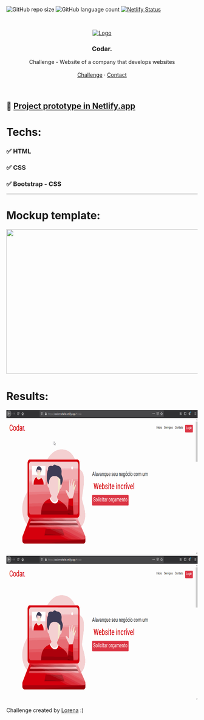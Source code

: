![GitHub repo size](https://img.shields.io/github/repo-size/michellebritoo/Codar_Michelle?style=for-the-badge) ![GitHub language count](https://img.shields.io/github/languages/count/michellebritoo/Codar_Michelle?style=for-the-badge) [![Netlify Status](https://api.netlify.com/api/v1/badges/1a0fac4f-29d3-420d-b61e-018aab4b5da9/deploy-status)](https://app.netlify.com/sites/codarmichelle/deploys)

<br />
<p align="center">
  <a href="http://www.freepik.com">
    <img src="https://i.ibb.co/stqTkc6/video-call.png" alt="Logo" width="250" height="200">
  </a>

  <h3 align="center">Codar.</h3>

  <p align="center">
    Challenge - Website of a company that develops websites
       <br />
    <br />
    <a href="https://github.com/Lorenalgm/codar">Challenge</a>
    ·
    <a href="https://www.linkedin.com/in/lorenagmontes/">Contact</a>
  </p>
</p>
<br />

## :rocket: [Project prototype in Netlify.app](https://codarmichelle.netlify.app/)

# Techs: 
### :white_check_mark: HTML 
### :white_check_mark: CSS
### :white_check_mark: Bootstrap - CSS
---

# Mockup template:
<img src="https://i.ibb.co/wpnzvcs/codar-desktop.jpg" width="580" height="380">

# Results:
<img src="https://github.com/michellebritoo/Codar_Michelle/blob/master/design/GeneralPageCodar.gif" width="580" height="380">
<img src="https://github.com/michellebritoo/Codar_Michelle/blob/master/design/NavbarCodar.gif" width="580" height="380">
<br/>

Challenge created by <a href="https://github.com/Lorenalgm">Lorena</a> :)
